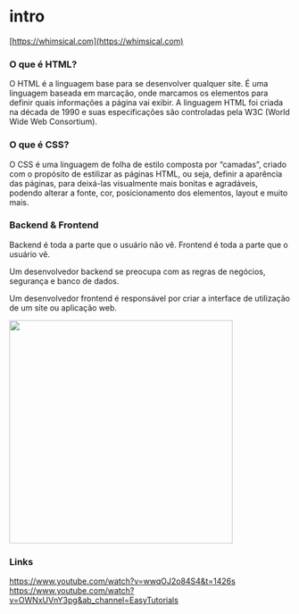 # intro

[https://whimsical.com](https://whimsical.com)

### O que é HTML?

O HTML é a linguagem base para se desenvolver qualquer site. É uma linguagem baseada em marcação, onde marcamos os elementos para definir quais informações a página vai exibir. A linguagem HTML foi criada na década de 1990 e suas especificações são controladas pela W3C (World Wide Web Consortium).

### O que é CSS?

O CSS é uma linguagem de folha de estilo composta por “camadas”, criado com o propósito de estilizar as páginas HTML, ou seja, definir a aparência das páginas, para deixá-las visualmente mais bonitas e agradáveis, podendo alterar a fonte, cor, posicionamento dos elementos, layout e muito mais.

### Backend & Frontend
Backend é toda a parte que o usuário não vê.
Frontend é toda a parte que o usuário vê.

Um desenvolvedor backend se preocupa com as regras de negócios, segurança e banco de dados.

Um desenvolvedor frontend é responsável por criar a interface de utilização de um site ou aplicação web.

<img src="https://www.harbor.com.br/wp-content/uploads/2018/07/full-stack.png" width="400" />

### Links

https://www.youtube.com/watch?v=wwqOJ2o84S4&t=1426s
https://www.youtube.com/watch?v=OWNxUVnY3pg&ab_channel=EasyTutorials